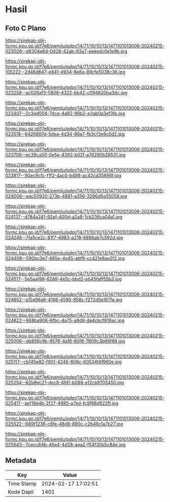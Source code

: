 # Hasil

## Foto C Plano

https://sirekap-obj-formc.kpu.go.id/f7e6/pemilu/pdpr/14/71/10/10/13/1471101013006-20240215-023026--d8304e64-0428-42ab-93a7-eeeedc0e1e9b.jpg

https://sirekap-obj-formc.kpu.go.id/f7e6/pemilu/pdpr/14/71/10/10/13/1471101013006-20240215-105222--2d46d847-e841-4934-8e6a-89cfe5038c36.jpg

https://sirekap-obj-formc.kpu.go.id/f7e6/pemilu/pdpr/14/71/10/10/13/1471101013006-20240215-023258--ac026af3-5806-4322-bb42-c094820ba3dc.jpg

https://sirekap-obj-formc.kpu.go.id/f7e6/pemilu/pdpr/14/71/10/10/13/1471101013006-20240215-023407--2c3ed004-74ce-4a82-96b2-e3ab0a3ef3fe.jpg

https://sirekap-obj-formc.kpu.go.id/f7e6/pemilu/pdpr/14/71/10/10/13/1471101013006-20240215-023518--6426897d-5dea-4d34-96a7-fb3cf3e6c0d2.jpg

https://sirekap-obj-formc.kpu.go.id/f7e6/pemilu/pdpr/14/71/10/10/13/1471101013006-20240215-023706--ec39ca50-0e5e-4392-b02f-a76290b26531.jpg

https://sirekap-obj-formc.kpu.go.id/f7e6/pemilu/pdpr/14/71/10/10/13/1471101013006-20240215-023817--90ec9cfc-f1f2-4ac0-b498-ac42cd35666f.jpg

https://sirekap-obj-formc.kpu.go.id/f7e6/pemilu/pdpr/14/71/10/10/13/1471101013006-20240215-024009--eac50920-273b-4891-a356-3296d6e55058.jpg

https://sirekap-obj-formc.kpu.go.id/f7e6/pemilu/pdpr/14/71/10/10/13/1471101013006-20240215-024137--d784a241-92af-400d-a2a8-1cb236ca04a1.jpg

https://sirekap-obj-formc.kpu.go.id/f7e6/pemilu/pdpr/14/71/10/10/13/1471101013006-20240215-024246--7fa5ce2c-81f7-4983-a218-6886ab7c592d.jpg

https://sirekap-obj-formc.kpu.go.id/f7e6/pemilu/pdpr/14/71/10/10/13/1471101013006-20240215-024408--590bc3e7-665e-4e45-abf9-cc421e8ae2f2.jpg

https://sirekap-obj-formc.kpu.go.id/f7e6/pemilu/pdpr/14/71/10/10/13/1471101013006-20240215-024517--5e5aa199-6288-4e5c-bbd2-eb45faff55b3.jpg

https://sirekap-obj-formc.kpu.go.id/f7e6/pemilu/pdpr/14/71/10/10/13/1471101013006-20240215-024652--a15e96a6-4166-4590-858c-f272d5e167fa.jpg

https://sirekap-obj-formc.kpu.go.id/f7e6/pemilu/pdpr/14/71/10/10/13/1471101013006-20240215-024822--868ba906-6fbc-4a75-a8d9-da4cbcf819ac.jpg

https://sirekap-obj-formc.kpu.go.id/f7e6/pemilu/pdpr/14/71/10/10/13/1471101013006-20240215-025006--db856c9b-9576-4a16-80f6-7609c3b66f88.jpg

https://sirekap-obj-formc.kpu.go.id/f7e6/pemilu/pdpr/14/71/10/10/13/1471101013006-20240215-025117--cb145e82-f901-4246-806c-60534f4f960e.jpg

https://sirekap-obj-formc.kpu.go.id/f7e6/pemilu/pdpr/14/71/10/10/13/1471101013006-20240215-025254--62b8ec21-dec8-4fd1-b088-e12cb8705450.jpg

https://sirekap-obj-formc.kpu.go.id/f7e6/pemilu/pdpr/14/71/10/10/13/1471101013006-20240215-025417--aef19e4b-2f27-4685-a7ed-fc9f68d922ff.jpg

https://sirekap-obj-formc.kpu.go.id/f7e6/pemilu/pdpr/14/71/10/10/13/1471101013006-20240215-025522--689f1236-c8fe-48d8-890c-c2b46c1a7b27.jpg

https://sirekap-obj-formc.kpu.go.id/f7e6/pemilu/pdpr/14/71/10/10/13/1471101013006-20240215-025643--7cecc64b-46e4-4d28-aea2-f54f30b5c84e.jpg


## Metadata

| Key        | Value               |
| ---------- | ------------------- |
| Time Stamp | 2024-02-17 17:02:51 |
| Kode Dapil | 1401                |



